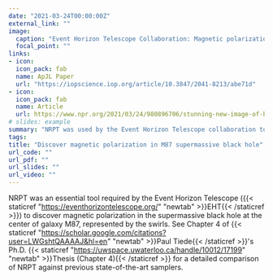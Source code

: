 ```yaml
---
date: "2021-03-24T00:00:00Z"
external_link: ""
image:
  caption: "Event Horizon Telescope Collaboration: Magnetic polarization in photograph of supermassive black hole in M87 (2021)"
  focal_point: ""
links:
- icon: 
  icon_pack: fab
  name: ApJL Paper
  url: "https://iopscience.iop.org/article/10.3847/2041-8213/abe71d"
- icon: 
  icon_pack: fab
  name: Article
  url: https://www.npr.org/2021/03/24/980896706/stunning-new-image-of-black-hole-reveals-surrounding-magnetic-fields
# slides: example
summary: "NRPT was used by the Event Horizon Telescope collaboration to discover magnetic polarization in M87's supermassive black hole."
tags: 
title: "Discover magnetic polarization in M87 supermassive black hole"
url_code: ""
url_pdf: ""
url_slides: ""
url_video: ""
---
```

 
NRPT was an essential tool required by the Event Horizon Telescope ({{< staticref "https://eventhorizontelescope.org/" "newtab" >}}EHT{{< /staticref >}}) to discover magnetic polarization in the supermassive black hole at the center of galaxy M87, represented by the swirls. See Chapter 4 of {{< staticref "https://scholar.google.com/citations?user=LWGshtQAAAAJ&hl=en" "newtab" >}}Paul Tiede{{< /staticref >}}'s Ph.D. {{< staticref "https://uwspace.uwaterloo.ca/handle/10012/17199" "newtab" >}}Thesis (Chapter 4){{< /staticref >}} for a detailed comparison of NRPT against previous state-of-the-art samplers.
